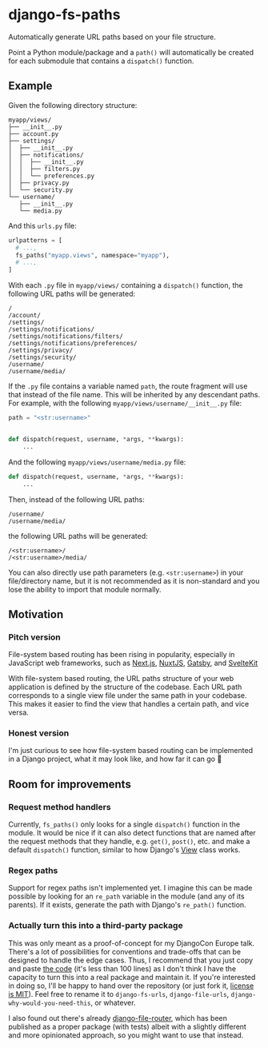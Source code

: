 # django-fs-paths

Automatically generate URL paths based on your file structure.

Point a Python module/package and a `path()` will automatically be created for
each submodule that contains a `dispatch()` function.

## Example

Given the following directory structure:

```
myapp/views/
├── __init__.py
├── account.py
├── settings/
│  ├── __init__.py
│  ├── notifications/
│  │  ├── __init__.py
│  │  ├── filters.py
│  │  └── preferences.py
│  ├── privacy.py
│  └── security.py
└── username/
   ├── __init__.py
   └── media.py
```

And this `urls.py` file:

```py
urlpatterns = [
  # ...,
  fs_paths("myapp.views", namespace="myapp"),
  # ...,
]
```

With each `.py` file in `myapp/views/` containing a `dispatch()` function, the
following URL paths will be generated:

```
/
/account/
/settings/
/settings/notifications/
/settings/notifications/filters/
/settings/notifications/preferences/
/settings/privacy/
/settings/security/
/username/
/username/media/
```

If the `.py` file contains a variable named `path`, the route fragment will use
that instead of the file name. This will be inherited by any descendant paths.
For example, with the following `myapp/views/username/__init__.py` file:

```py
path = "<str:username>"


def dispatch(request, username, *args, **kwargs):
    ...
```

And the following `myapp/views/username/media.py` file:

```py
def dispatch(request, username, *args, **kwargs):
    ...
```

Then, instead of the following URL paths:

```
/username/
/username/media/
```

the following URL paths will be generated:

```
/<str:username>/
/<str:username>/media/
```

You can also directly use path parameters (e.g. `<str:username>`) in your
file/directory name, but it is not recommended as it is non-standard and you
lose the ability to import that module normally.

## Motivation

### Pitch version

File-system based routing has been rising in popularity, especially in
JavaScript web frameworks, such as [Next.js][nextjs], [NuxtJS][nuxtjs],
[Gatsby][gatsby], and [SvelteKit][sveltekit]

With file-system based routing, the URL paths structure of your web application
is defined by the structure of the codebase. Each URL path corresponds to a
single view file under the same path in your codebase. This makes it easier to
find the view that handles a certain path, and vice versa.

### Honest version

I'm just curious to see how file-system based routing can be implemented in a
Django project, what it may look like, and how far it can go 🤷

## Room for improvements

### Request method handlers

Currently, `fs_paths()` only looks for a single `dispatch()` function in the
module. It would be nice if it can also detect functions that are named after
the request methods that they handle, e.g. `get()`, `post()`, etc. and make a
default `dispatch()` function, similar to how Django's [View][django-view] class
works.

### Regex paths

Support for regex paths isn't implemented yet. I imagine this can be made
possible by looking for an `re_path` variable in the module (and any of its
parents). If it exists, generate the path with Django's `re_path()` function.

### Actually turn this into a third-party package

This was only meant as a proof-of-concept for my DjangoCon Europe talk. There's
a lot of possibilities for conventions and trade-offs that can be designed to
handle the edge cases. Thus, I recommend that you just copy and paste
[the code][code] (it's less than 100 lines) as I don't think I have the capacity
to turn this into a real package and maintain it. If you're interested in doing
so, I'll be happy to hand over the repository (or just fork it,
[license is MIT][license]). Feel free to rename it to `django-fs-urls`,
`django-file-urls`, `django-why-would-you-need-this`, or whatever.

I also found out there's already [django-file-router][django-file-router], which
has been published as a proper package (with tests) albeit with a slightly
different and more opinionated approach, so you might want to use that instead.

[nextjs]: https://nextjs.org/docs/routing/introduction
[nuxtjs]: https://nuxtjs.org/docs/features/file-system-routing/
[gatsby]: https://www.gatsbyjs.com/docs/reference/routing/file-system-route-api/
[sveltekit]: https://kit.svelte.dev/docs/routing
[nextjs-dynamic-routes]: https://nextjs.org/docs/routing/dynamic-routes
[django-view]: https://github.com/django/django/blob/f825536b5e09b3a047fec0c10aabd91bace0995c/django/views/generic/base.py#L132-L142
[license]: /LICENSE
[code]: django_fs_paths/urls.py
[django-file-router]: https://github.com/jerivas/django-file-router

